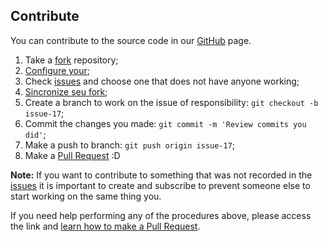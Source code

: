 ## Contribute ##

You can contribute to the source code in our [GitHub](https://github.com/leobaiano/lb-discount) page.

1. Take a [fork](https://help.github.com/articles/fork-a-repo/) repository;
3. [Configure your](https://help.github.com/articles/configuring-a-remote-for-a-fork/);
2. Check [issues](https://github.com/WordPressBeloHorizonte/horizon-theme/issues) and choose one that does not have anyone working;
4. [Sincronize seu fork](https://help.github.com/articles/syncing-a-fork/);
2. Create a branch to work on the issue of responsibility: `git checkout -b issue-17`;
3. Commit the changes you made: `git commit -m 'Review commits you did'`;
4. Make a push to branch: `git push origin issue-17`;
5. Make a [Pull Request](https://help.github.com/articles/using-pull-requests/) :D

**Note:** If you want to contribute to something that was not recorded in the [issues](https://github.com/leobaiano/lb-discount/issues) it is important to create and subscribe to prevent someone else to start working on the same thing you.

If you need help performing any of the procedures above, please access the link and [learn how to make a Pull Request](https://help.github.com/articles/creating-a-pull-request/).